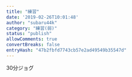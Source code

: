 ```yaml
---
title: "練習"
date: '2019-02-26T10:01:48'
author: "subaru44k"
category: "練習(弱)"
status: "publish"
allowComments: true
convertBreaks: false
entryHash: "47b2fbfd7743cb57e2ad49549b35547d"
---
```

30分ジョグ
